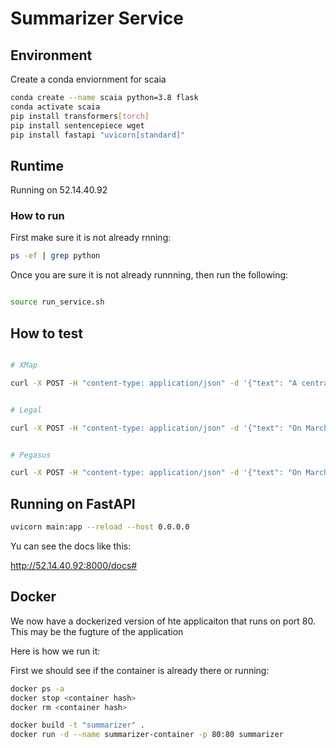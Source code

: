 # Summarizer Service


## Environment

Create a conda enviornment for scaia

```bash
conda create --name scaia python=3.8 flask
conda activate scaia
pip install transformers[torch]
pip install sentencepiece wget
pip install fastapi "uvicorn[standard]"

```



## Runtime


Running on 52.14.40.92


### How to run

First make sure it is not already rnning:

```bash
ps -ef | grep python
```

Once you are sure it is not already runnning, then run the following:

```bash

source run_service.sh
```


## How to test

```bash

# XMap

curl -X POST -H "content-type: application/json" -d '{"text": "A central question, “Where is Peng Shuai?”, has represented concern for the star but also points to related questions about the future of tennis in China. "}' http://52.14.40.92:8000/summarizeText/
```

```bash

# Legal

curl -X POST -H "content-type: application/json" -d '{"text": "On March 5, 2021, the Securities and Exchange Commission charged AT&T, Inc. with repeatedly violating Regulation FD, and three of its Investor Relations executives with aiding and abetting AT&Ts violations, by selectively disclosing material nonpublic information to research analysts. "}' http://52.14.40.92:8000/summarizeTextLegal/

```

```bash

# Pegasus 

curl -X POST -H "content-type: application/json" -d '{"text": "On March 5, 2021, the Securities and Exchange Commission charged AT&T, Inc. with repeatedly violating Regulation FD, and three of its Investor Relations executives with aiding and abetting AT&Ts violations, by selectively disclosing material nonpublic information to research analysts. ", "model" : "google/pegasus-xmap"}' http://52.14.40.92:8000/summarizeTextLegal/

```


## Running on FastAPI

```bash
uvicorn main:app --reload --host 0.0.0.0
```

Yu can see the docs like this:

http://52.14.40.92:8000/docs#


## Docker

We now have a dockerized version of hte applicaiton that runs on port 80.  This may be the fugture of the application

Here is how we run it:

First we should see if the container is already there or running:

```bash
docker ps -a
docker stop <container hash>
docker rm <container hash>
```

```bash
docker build -t "summarizer" .
docker run -d --name summarizer-container -p 80:80 summarizer
```

